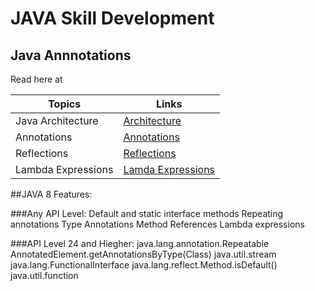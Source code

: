 # JAVA Skill Development

## Java Annnotations

Read here at 

|Topics         | Links     |
|---------------|-----------|
|Java Architecture |[Architecture](https://dzone.com/articles/jvm-architecture-explained)|
|Annotations    |[Annotations](https://docs.oracle.com/javase/tutorial/java/annotations/)|
|Reflections    |[Reflections](https://docs.oracle.com/javase/tutorial/reflect/)|
|Lambda Expressions|[Lamda Expressions](https://docs.oracle.com/javase/tutorial/java/javaOO/lambdaexpressions.html)|

##JAVA 8 Features:

###Any API Level:
Default and static interface methods
Repeating annotations
Type Annotations
Method References
Lambda expressions


###API Level 24 and Hiegher:
java.lang.annotation.Repeatable
AnnotatedElement.getAnnotationsByType(Class)
java.util.stream
java.lang.FunctionalInterface
java.lang.reflect.Method.isDefault()
java.util.function

